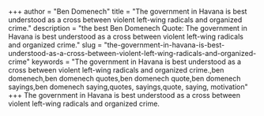+++
author = "Ben Domenech"
title = "The government in Havana is best understood as a cross between violent left-wing radicals and organized crime."
description = "the best Ben Domenech Quote: The government in Havana is best understood as a cross between violent left-wing radicals and organized crime."
slug = "the-government-in-havana-is-best-understood-as-a-cross-between-violent-left-wing-radicals-and-organized-crime"
keywords = "The government in Havana is best understood as a cross between violent left-wing radicals and organized crime.,ben domenech,ben domenech quotes,ben domenech quote,ben domenech sayings,ben domenech saying,quotes, sayings,quote, saying, motivation"
+++
The government in Havana is best understood as a cross between violent left-wing radicals and organized crime.
